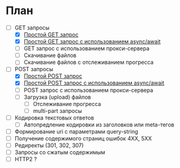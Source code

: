 ﻿# План

- [ ] GET запросы
  - [x] [Простой GET запрос](01-get.md)
  - [x] [Простой GET запрос c использованием async/await](02-get-async.md)
  - [ ] GET запрос с использованием прокси-сервера
  - [ ] Скачивание файлов
  - [ ] Скачивание файлов с отслеживанием прогресса
- [ ] POST запросы
  - [x] [Простой POST запрос](03-post.md)
  - [x] [Простой POST запрос c использованием async/await]((04-post-async.md))
  - [ ] POST запрос с использованием прокси-сервера
  - [ ] Загрузка (upload) файлов
    - [ ] Отслеживание прогресса
    - [ ] multi-part запросы
- [ ] Кодировка текстовых ответов
  - [ ] Автопредление кодировки из заголовков или meta-тегов
- [ ] Формирование uri с параметрами query-string
- [ ] Получение содержимого страниц ошибок 4XX, 5XX
- [ ] Редиректы (301, 302, 307)
- [ ] Запросы со сжатым содержимым
- [ ] HTTP2 ?
